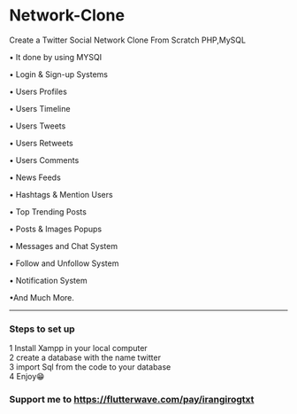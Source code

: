 # Network-Clone
Create a Twitter Social Network Clone From Scratch PHP,MySQL

• It done by using MYSQI

• Login & Sign-up Systems 

• Users Profiles

• Users Timeline

• Users Tweets

• Users Retweets

• Users Comments

• News Feeds

• Hashtags & Mention Users

• Top Trending Posts

• Posts & Images Popups

• Messages and Chat System

• Follow and Unfollow System

• Notification System

•And Much More.



---


### Steps to set up

1 Install Xampp in your local computer<br>
2 create a database with the name twitter<br>
3 import Sql from the code to your database<br>
4 Enjoy😁

### Support me to https://flutterwave.com/pay/irangirogtxt
